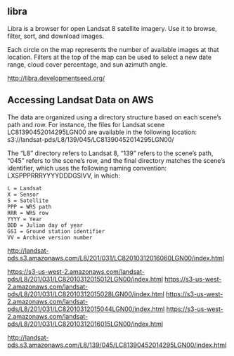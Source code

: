 ## libra

Libra is a browser for open Landsat 8 satellite imagery. Use it to browse, filter, sort, and download images.

Each circle on the map represents the number of available images at that location. Filters at the top of the map can be used to select a new date range, cloud cover percentage, and sun azimuth angle.

http://libra.developmentseed.org/

##  Accessing Landsat Data on AWS

The data are organized using a directory structure based on each scene’s path and row. For instance, the files for Landsat scene LC81390452014295LGN00 are available in the following location: s3://landsat-pds/L8/139/045/LC81390452014295LGN00/

The “L8” directory refers to Landsat 8, “139” refers to the scene’s path, “045” refers to the scene’s row, and the final directory matches the scene’s identifier, which uses the following naming convention: LXSPPPRRRYYYYDDDGSIVV, in which:

    L = Landsat
    X = Sensor
    S = Satellite
    PPP = WRS path
    RRR = WRS row
    YYYY = Year
    DDD = Julian day of year
    GSI = Ground station identifier
    VV = Archive version number

http://landsat-pds.s3.amazonaws.com/L8/201/031/LC82010312016060LGN00/index.html

https://s3-us-west-2.amazonaws.com/landsat-pds/L8/201/031/LC82010312015012LGN00/index.html
https://s3-us-west-2.amazonaws.com/landsat-pds/L8/201/031/LC82010312015028LGN00/index.html
https://s3-us-west-2.amazonaws.com/landsat-pds/L8/201/031/LC82010312015044LGN00/index.html
https://s3-us-west-2.amazonaws.com/landsat-pds/L8/201/031/LC82010312016015LGN00/index.html

http://landsat-pds.s3.amazonaws.com/L8/139/045/LC81390452014295LGN00/index.html
